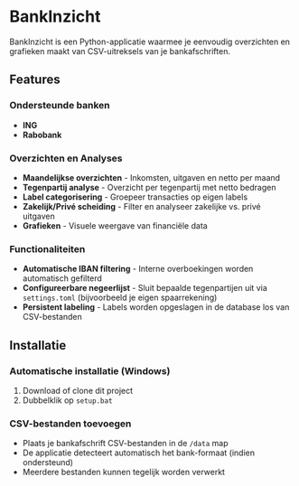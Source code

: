# BankInzicht

BankInzicht is een Python-applicatie waarmee je eenvoudig overzichten en grafieken maakt van CSV-uitreksels van je bankafschriften. 

## Features

### Ondersteunde banken
- **ING**
- **Rabobank**

### Overzichten en Analyses
- **Maandelijkse overzichten** - Inkomsten, uitgaven en netto per maand
- **Tegenpartij analyse** - Overzicht per tegenpartij met netto bedragen
- **Label categorisering** - Groepeer transacties op eigen labels
- **Zakelijk/Privé scheiding** - Filter en analyseer zakelijke vs. privé uitgaven
- **Grafieken** - Visuele weergave van financiële data

### Functionaliteiten
- **Automatische IBAN filtering** - Interne overboekingen worden automatisch gefilterd
- **Configureerbare negeerlijst** - Sluit bepaalde tegenpartijen uit via `settings.toml` (bijvoorbeeld je eigen spaarrekening)
- **Persistent labeling** - Labels worden opgeslagen in de database los van CSV-bestanden

## Installatie

### Automatische installatie (Windows)
1. Download of clone dit project
2. Dubbelklik op `setup.bat`

### CSV-bestanden toevoegen
- Plaats je bankafschrift CSV-bestanden in de `/data` map
- De applicatie detecteert automatisch het bank-formaat (indien ondersteund)
- Meerdere bestanden kunnen tegelijk worden verwerkt
